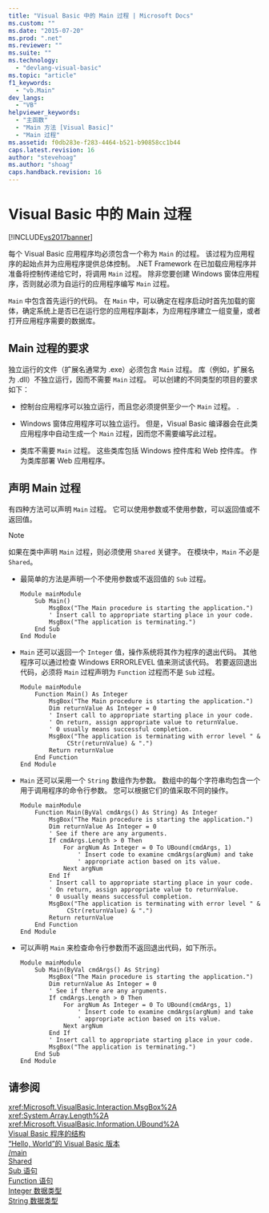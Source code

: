 ```yaml
---
title: "Visual Basic 中的 Main 过程 | Microsoft Docs"
ms.custom: ""
ms.date: "2015-07-20"
ms.prod: ".net"
ms.reviewer: ""
ms.suite: ""
ms.technology: 
  - "devlang-visual-basic"
ms.topic: "article"
f1_keywords: 
  - "vb.Main"
dev_langs: 
  - "VB"
helpviewer_keywords: 
  - "主函数"
  - "Main 方法 [Visual Basic]"
  - "Main 过程"
ms.assetid: f0db283e-f283-4464-b521-b90858cc1b44
caps.latest.revision: 16
author: "stevehoag"
ms.author: "shoag"
caps.handback.revision: 16
---
```

# Visual Basic 中的 Main 过程
[!INCLUDE[vs2017banner](../../../visual-basic/includes/vs2017banner.md)]

每个 Visual Basic 应用程序均必须包含一个称为 `Main` 的过程。  该过程为应用程序的起始点并为应用程序提供总体控制。  .NET Framework 在已加载应用程序并准备将控制传递给它时，将调用 `Main` 过程。  除非您要创建 Windows 窗体应用程序，否则就必须为自运行的应用程序编写 `Main` 过程。  
  
 `Main` 中包含首先运行的代码。  在 `Main` 中，可以确定在程序启动时首先加载的窗体，确定系统上是否已在运行您的应用程序副本，为应用程序建立一组变量，或者打开应用程序需要的数据库。  
  
## Main 过程的要求  
 独立运行的文件（扩展名通常为 .exe）必须包含 `Main` 过程。  库（例如，扩展名为 .dll）不独立运行，因而不需要 `Main` 过程。  可以创建的不同类型的项目的要求如下：  
  
-   控制台应用程序可以独立运行，而且您必须提供至少一个 `Main` 过程。  .  
  
-   Windows 窗体应用程序可以独立运行。  但是，Visual Basic 编译器会在此类应用程序中自动生成一个 `Main` 过程，因而您不需要编写此过程。  
  
-   类库不需要 `Main` 过程。  这些类库包括 Windows 控件库和 Web 控件库。  作为类库部署 Web 应用程序。  
  
## 声明 Main 过程  
 有四种方法可以声明 `Main` 过程。  它可以使用参数或不使用参数，可以返回值或不返回值。  
  
> [!NOTE]
>  如果在类中声明 `Main` 过程，则必须使用 `Shared` 关键字。  在模块中，`Main` 不必是 `Shared`。  
  
-   最简单的方法是声明一个不使用参数或不返回值的 `Sub` 过程。  
  
    ```  
    Module mainModule  
        Sub Main()  
            MsgBox("The Main procedure is starting the application.")  
            ' Insert call to appropriate starting place in your code.  
            MsgBox("The application is terminating.")  
        End Sub  
    End Module  
    ```  
  
-   `Main` 还可以返回一个 `Integer` 值，操作系统将其作为程序的退出代码。  其他程序可以通过检查 Windows ERRORLEVEL 值来测试该代码。  若要返回退出代码，必须将 `Main` 过程声明为 `Function` 过程而不是 `Sub` 过程。  
  
    ```  
    Module mainModule  
        Function Main() As Integer  
            MsgBox("The Main procedure is starting the application.")  
            Dim returnValue As Integer = 0  
            ' Insert call to appropriate starting place in your code.  
            ' On return, assign appropriate value to returnValue.  
            ' 0 usually means successful completion.  
            MsgBox("The application is terminating with error level " &  
                 CStr(returnValue) & ".")  
            Return returnValue  
        End Function  
    End Module  
    ```  
  
-   `Main` 还可以采用一个 `String` 数组作为参数。  数组中的每个字符串均包含一个用于调用程序的命令行参数。  您可以根据它们的值采取不同的操作。  
  
    ```  
    Module mainModule  
        Function Main(ByVal cmdArgs() As String) As Integer  
            MsgBox("The Main procedure is starting the application.")  
            Dim returnValue As Integer = 0  
            ' See if there are any arguments.  
            If cmdArgs.Length > 0 Then  
                For argNum As Integer = 0 To UBound(cmdArgs, 1)  
                    ' Insert code to examine cmdArgs(argNum) and take  
                    ' appropriate action based on its value.  
                Next argNum  
            End If  
            ' Insert call to appropriate starting place in your code.  
            ' On return, assign appropriate value to returnValue.  
            ' 0 usually means successful completion.  
            MsgBox("The application is terminating with error level " &  
                 CStr(returnValue) & ".")  
            Return returnValue  
        End Function  
    End Module  
    ```  
  
-   可以声明 `Main` 来检查命令行参数而不返回退出代码，如下所示。  
  
    ```  
    Module mainModule  
        Sub Main(ByVal cmdArgs() As String)  
            MsgBox("The Main procedure is starting the application.")  
            Dim returnValue As Integer = 0  
            ' See if there are any arguments.  
            If cmdArgs.Length > 0 Then  
                For argNum As Integer = 0 To UBound(cmdArgs, 1)  
                    ' Insert code to examine cmdArgs(argNum) and take  
                    ' appropriate action based on its value.  
                Next argNum  
            End If  
            ' Insert call to appropriate starting place in your code.  
            MsgBox("The application is terminating.")  
        End Sub  
    End Module  
    ```  
  
## 请参阅  
 <xref:Microsoft.VisualBasic.Interaction.MsgBox%2A>   
 <xref:System.Array.Length%2A>   
 <xref:Microsoft.VisualBasic.Information.UBound%2A>   
 [Visual Basic 程序的结构](../../../visual-basic/programming-guide/program-structure/structure-of-a-visual-basic-program.md)   
 [“Hello, World”的 Visual Basic 版本](http://msdn.microsoft.com/zh-cn/9d030b60-e148-4366-a462-69532f02294c)   
 [\/main](../../../visual-basic/reference/command-line-compiler/main.md)   
 [Shared](../../../visual-basic/language-reference/modifiers/shared.md)   
 [Sub 语句](../../../visual-basic/language-reference/statements/sub-statement.md)   
 [Function 语句](../../../visual-basic/language-reference/statements/function-statement.md)   
 [Integer 数据类型](../../../visual-basic/language-reference/data-types/integer-data-type.md)   
 [String 数据类型](../../../visual-basic/language-reference/data-types/string-data-type.md)